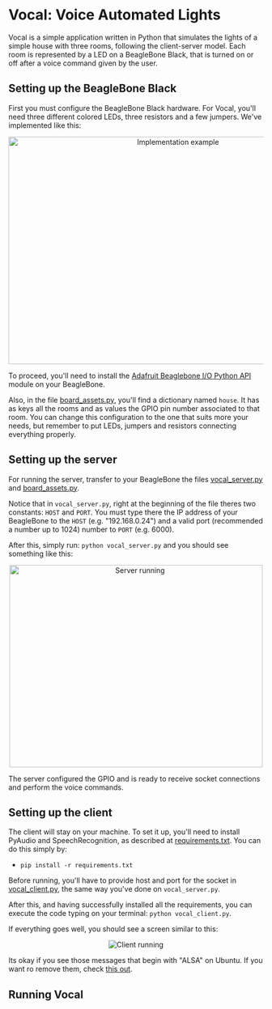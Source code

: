 # Vocal: Voice Automated Lights

Vocal is a simple application written in Python that simulates the lights of a simple house with three rooms, following the client-server model. Each room is represented by a LED on a BeagleBone Black, that is turned on or off after a voice command given by the user.

## Setting up the BeagleBone Black

First you must configure the BeagleBone Black hardware. For Vocal, you'll need three different colored LEDs, three resistors and a few jumpers.
We've implemented like this:

<p align="center">
  <img src="https://github.com/vertumno/vocal/blob/master/docs/esquematico.jpeg?raw=true" alt="Implementation example"
       width="654" height="450">
</p>

To proceed, you'll need to install the [Adafruit Beaglebone I/O Python API](https://github.com/adafruit/adafruit-beaglebone-io-python) module on your BeagleBone.

Also, in the file [board_assets.py](https://github.com/vertumno/vocal/blob/master/src/server/board_assets.py), you'll find a dictionary named ```house```. It has as keys all the rooms and as values the GPIO pin number associated to that room. You can change this configuration to the one that suits more your needs, but remember to put LEDs, jumpers and resistors connecting everything properly.

## Setting up the server

For running the server, transfer to your BeagleBone the files [vocal_server.py](https://github.com/vertumno/vocal/blob/master/src/server/vocal_server.py) and [board_assets.py](https://github.com/vertumno/vocal/blob/master/src/server/board_assets.py).

Notice that in ```vocal_server.py```, right at the beginning of the file theres two constants: ```HOST``` and ```PORT```. You must type there the IP address of your BeagleBone to the ```HOST``` (e.g. "192.168.0.24") and a valid port (recommended a number up to 1024) number to ```PORT``` (e.g. 6000).

After this, simply run: ```python vocal_server.py``` and you should see something like this:

<p align="center">
  <img src="https://github.com/vertumno/vocal/blob/master/assets/server%20exec.png?raw=true" alt="Server running"
       width="500" height="400">
</p>

The server configured the GPIO and is ready to receive socket connections and perform the voice commands.

## Setting up the client

The client will stay on your machine. To set it up, you'll need to install PyAudio and SpeechRecognition, as described at [requirements.txt](https://github.com/vertumno/vocal/blob/master/requirements.txt). You can do this simply by:

* ```pip install -r requirements.txt```

Before running, you'll have to provide host and port for the socket in [vocal_client.py](https://github.com/vertumno/vocal/blob/master/src/client/vocal_client.py), the same way you've done on ```vocal_server.py```.

After this, and having successfully installed all the requirements, you can execute the code typing on your terminal: ```python vocal_client.py```.

If everything goes well, you should see a screen similar to this:

<p align="center">
  <img src="https://github.com/vertumno/vocal/blob/master/assets/client%2001.png?raw=true" alt="Client running">
</p>

Its okay if you see those messages that begin with "ALSA" on Ubuntu. If you want ro remove them, check [this out](https://stackoverflow.com/questions/7088672/pyaudio-working-but-spits-out-error-messages-each-time).

## Running Vocal

